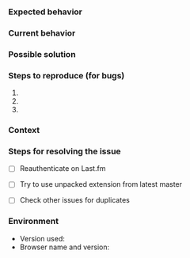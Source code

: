 <!--- Provide a general summary of the issue in the title above -->

### Expected behavior
<!--- If you're describing a bug, tell us what should happen -->
<!--- If you're suggesting a change/improvement, tell us how it should work -->

### Current behavior
<!--- If describing a bug, tell us what happens instead of the expected behavior -->
<!--- If suggesting a change/improvement, explain the difference from current behavior -->

### Possible solution
<!--- Not obligatory, but suggest a fix/reason for the bug, -->
<!--- or ideas how to implement the addition or change -->

### Steps to reproduce (for bugs)
<!--- Provide a link to a live example, or an unambiguous set of steps to -->
<!--- reproduce this bug. Include code to reproduce, if relevant -->
<!--- Include browser logs if neccessary. If you don't know how to get -->
<!--- these logs, please read this page: https://github.com/david-sabata/web-scrobbler/wiki/How-to-debug-the-extension -->
1.
2.
3.

### Context
<!--- How has this issue affected you? What are you trying to accomplish? -->
<!--- Providing context helps us come up with a solution that is most useful in the real world -->

### Steps for resolving the issue
<!--- Don't include this section if you suggest new feature or connector. -->

<!--- Reauthentication helps to resolve scrobbing issues sometimes, so we need to make sure -->
<!--- if you reauthenticated, and it didn't help. If the issue isn't related to reauthentication, -->
<!--- you can remove this step. -->
- [ ] Reauthenticate on Last.fm
<!--- The issue can be fixed but new version isn't released yet.
<!--- If you don't know how to install unpacked extensions, please read this howto: -->
<!--- https://github.com/david-sabata/web-scrobbler/wiki/Install-an-unpacked-extension -->
<!--- https://github.com/david-sabata/web-scrobbler/wiki/Install-a-temporary-add-on -->
- [ ] Try to use unpacked extension from latest master
<!--- The similar issue can be already created by someone else. Please check the issues page -->
<!--- for possible duplicates: https://github.com/david-sabata/web-scrobbler/issues -->
- [ ] Check other issues for duplicates

### Environment
<!--- Include as many relevant details about the environment you experienced the bug in -->
* Version used:
* Browser name and version:
